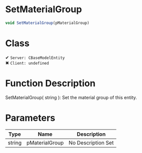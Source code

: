 # SetMaterialGroup
```js	
void SetMaterialGroup(pMaterialGroup)
```
# Class
✔ `Server: CBaseModelEntity`  
✖ `Client: undefined`  

# Function Description
SetMaterialGroup( string ): Set the material group of this entity.
# Parameters
Type|Name|Description
--|--|--
string|pMaterialGroup|No Description Set

